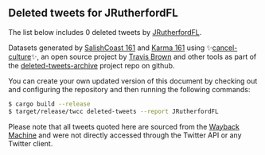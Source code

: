 ## Deleted tweets for JRutherfordFL

The list below includes 0 deleted tweets by
[JRutherfordFL](https://twitter.com/JRutherfordFL).



Datasets generated by [SalishCoast 161](https://twitter.com/SalishCoastA) and [Karma 161](https://twitter.com/KarmaOneSixOne)
using ✨[cancel-culture](https://github.com/travisbrown/cancel-culture)✨, an open source project by [Travis Brown](https://twitter.com/travisbrown) 
and other tools as part of the [deleted-tweets-archive](https://github.com/salcoast/deleted-tweets-archive/) project repo on github.

You can create your own updated version of this document by checking out and configuring the
repository and then running the following commands:

```bash
$ cargo build --release
$ target/release/twcc deleted-tweets --report JRutherfordFL
```

Please note that all tweets quoted here are sourced from the
[Wayback Machine](https://web.archive.org) and were not directly accessed through the Twitter API or
any Twitter client.

